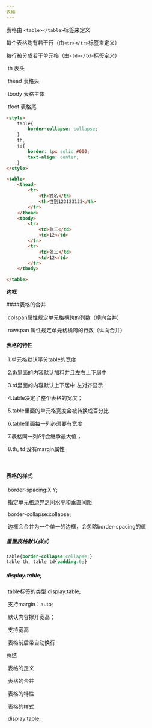 ```yaml
---
表格
---
```




表格由     `<table></table>`标签来定义

每个表格均有若干行（由`<tr></tr>`标签来定义）

每行被分成若干单元格（由`<td></td>`标签定义）

​	th 		表头

​	thead 	表格头

​	tbody  	表格主体

​	tfoot   	表格尾

```html
<style>
    table{
        border-collapse: collapse;
    }
    th,
    td{
        border: 1px solid #000;
        text-align: center;
    }
</style>

<table>
    <thead>
        <tr>
            <th>姓名</th>
            <th>性别123123123</th>
        </tr>
    </thead>
    <tbody>
        <tr>
            <td>张三</td>
            <td>12</td>
        </tr>
        <tr>
            <td>张三</td>
            <td>12</td>
        </tr>
    </tbody>

</table>
```

**边框**

####表格的合并

​	colspan属性规定单元格横跨的列数（横向合并）

​	rowspan 属性规定单元格横跨的行数（纵向合并）

 

#### 表格的特性

​		1.单元格默认平分table的宽度

​		2.th里面的内容默认加粗并且左右上下居中

​		3.td里面的内容默认上下居中  左对齐显示

​		4.table决定了整个表格的宽度；

​		5.table里面的单元格宽度会被转换成百分比

​		6.table里面每一列必须要有宽度

​		7.表格同一列/行会继承最大值；

​		8.th, td 没有margin属性

​		

#### 表格的样式

​		border-spacing:X Y;

​			指定单元格边界之间水平和垂直间距  

​		border-collapse:collapse;

​			边框会合并为一个单一的边框，会忽略border-spacing的值

##### 重置表格默认样式

```css
table{border-collapse:collapse;} 
table th, table td{padding:0;}
```



##### display:table;

​		table标签的类型 display:table;

​		支持margin：auto;

​		默认内容撑开宽高；

​		支持宽高

​		表格前后带自动换行

 

总结

​	表格的定义

​	表格的合并

​	表格的特性

​	表格的样式

​	display:table;